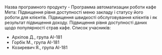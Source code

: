 Назва програмного продукту - Программа автоматизации роботи кафе
Мета: 
  Підвищення рівня доступності меню закладу і статусу його роботи для клієнтів.
  Підвищення швидкості обслуговування клієнтів і як результат підвищення доходу.
  Підвищення рівня доступності даних щодо популярності страв кафе.
Список учасників:
- Архіпов Д., група АІ-181
- Горбік М., група АІ-181
- Козиревич Я., група АІ-181
